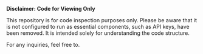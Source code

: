 **Disclaimer: Code for Viewing Only**

This repository is for code inspection purposes only. Please be aware that it is not configured to run as essential components, such as API keys, have been removed. It is intended solely for understanding the code structure.

For any inquiries, feel free to.
